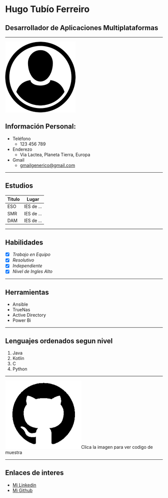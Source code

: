 # Hugo Tubío Ferreiro

## Desarrollador de Aplicaciones Multiplataformas

---

![Imagen tipo Carnet](/yo.png)

## Información Personal:

- Teléfono
    - 123 456 789
- Enderezo
    - Via Lactea, Planeta Tierra, Europa 
- Gmail
  - gmailgenerico@gmail.com 

---
## Estudios

| Titulo | Lugar |
| ----------- | ----------- |
| ESO | IES de ... |
| SMR | IES de ... |
| DAM | IES de ... |

---

## Habilidades

- [X] *Trabajo en Equipo*
- [X] *Resolutivo*
- [X] *Independiente*
- [X] *Nivel de Ingles Alto*

---

## Herramientas

- Ansible
- TrueNas
- Active Directory 
- Power Bi

---

## Lenguajes ordenados segun nivel

1. Java
2. Kotlin
3. C
4. Python

---

[![muestra](/github.png)](/muestra.md)Clica la imagen para ver codigo de muestra

---
## Enlaces de interes
- [Mi Linkedin](https://milinkedin.com)
- [Mi Github](https://migithub.com)